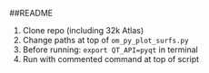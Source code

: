##README

1. Clone repo (including 32k Atlas)
2. Change paths at top of `om_py_plot_surfs.py`
3. Before running: `export QT_API=pyqt` in terminal
4. Run with commented command at top of script
